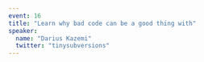 ```yaml
---
event: 16
title: "Learn why bad code can be a good thing with"
speaker:
  name: "Darius Kazemi"
  twitter: "tinysubversions"
---
```

